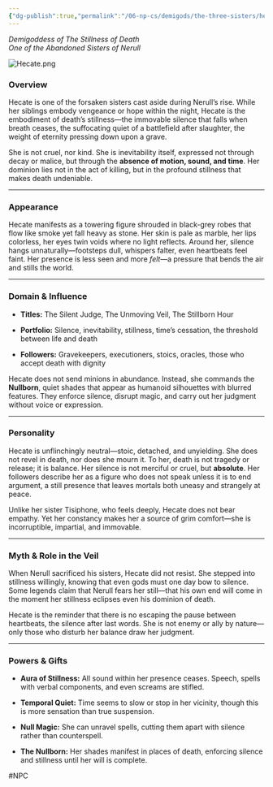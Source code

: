 ```yaml
---
{"dg-publish":true,"permalink":"/06-np-cs/demigods/the-three-sisters/hecate/"}
---
```


_Demigoddess of The Stillness of Death_  
_One of the Abandoned Sisters of Nerull_

![Hecate.png](/img/user/06_NPCs/Hecate.png)


### **Overview**

Hecate is one of the forsaken sisters cast aside during Nerull’s rise. While her siblings embody vengeance or hope within the night, Hecate is the embodiment of death’s stillness—the immovable silence that falls when breath ceases, the suffocating quiet of a battlefield after slaughter, the weight of eternity pressing down upon a grave.

She is not cruel, nor kind. She is inevitability itself, expressed not through decay or malice, but through the **absence of motion, sound, and time**. Her dominion lies not in the act of killing, but in the profound stillness that makes death undeniable.

---

### **Appearance**

Hecate manifests as a towering figure shrouded in black-grey robes that flow like smoke yet fall heavy as stone. Her skin is pale as marble, her lips colorless, her eyes twin voids where no light reflects. Around her, silence hangs unnaturally—footsteps dull, whispers falter, even heartbeats feel faint. Her presence is less seen and more _felt_—a pressure that bends the air and stills the world.

---

### **Domain & Influence**

- **Titles:** The Silent Judge, The Unmoving Veil, The Stillborn Hour
    
- **Portfolio:** Silence, inevitability, stillness, time’s cessation, the threshold between life and death
    
- **Followers:** Gravekeepers, executioners, stoics, oracles, those who accept death with dignity
    

Hecate does not send minions in abundance. Instead, she commands the **Nullborn**, quiet shades that appear as humanoid silhouettes with blurred features. They enforce silence, disrupt magic, and carry out her judgment without voice or expression.

---

### **Personality**

Hecate is unflinchingly neutral—stoic, detached, and unyielding. She does not revel in death, nor does she mourn it. To her, death is not tragedy or release; it is balance. Her silence is not merciful or cruel, but **absolute**. Her followers describe her as a figure who does not speak unless it is to end argument, a still presence that leaves mortals both uneasy and strangely at peace.

Unlike her sister Tisiphone, who feels deeply, Hecate does not bear empathy. Yet her constancy makes her a source of grim comfort—she is incorruptible, impartial, and immovable.

---

### **Myth & Role in the Veil**

When Nerull sacrificed his sisters, Hecate did not resist. She stepped into stillness willingly, knowing that even gods must one day bow to silence. Some legends claim that Nerull fears her still—that his own end will come in the moment her stillness eclipses even his dominion of death.

Hecate is the reminder that there is no escaping the pause between heartbeats, the silence after last words. She is not enemy or ally by nature—only those who disturb her balance draw her judgment.

---

### **Powers & Gifts**

- **Aura of Stillness:** All sound within her presence ceases. Speech, spells with verbal components, and even screams are stifled.
    
- **Temporal Quiet:** Time seems to slow or stop in her vicinity, though this is more sensation than true suspension.
    
- **Null Magic:** She can unravel spells, cutting them apart with silence rather than counterspell.
    
- **The Nullborn:** Her shades manifest in places of death, enforcing silence and stillness until her will is complete.

#NPC 